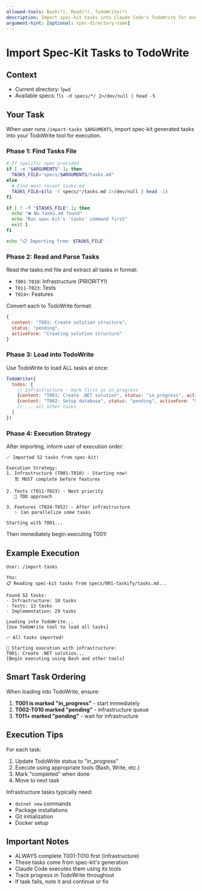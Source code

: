 ```yaml
---
allowed-tools: Bash(*), Read(*), TodoWrite(*)
description: Import spec-kit tasks into Claude Code's TodoWrite for execution
argument-hint: [optional: spec-directory-name]
---
```


# Import Spec-Kit Tasks to TodoWrite

## Context
- Current directory: !`pwd`
- Available specs: !`ls -d specs/*/ 2>/dev/null | head -5`

## Your Task

When user runs `/import-tasks $ARGUMENTS`, import spec-kit generated tasks into your TodoWrite tool for execution.

### Phase 1: Find Tasks File

```bash
# If specific spec provided
if [ -n "$ARGUMENTS" ]; then
  TASKS_FILE="specs/$ARGUMENTS/tasks.md"
else
  # Find most recent tasks.md
  TASKS_FILE=$(ls -t specs/*/tasks.md 2>/dev/null | head -1)
fi

if [ ! -f "$TASKS_FILE" ]; then
  echo "❌ No tasks.md found"
  echo "Run spec-kit's 'tasks' command first"
  exit 1
fi

echo "📋 Importing from: $TASKS_FILE"
```

### Phase 2: Read and Parse Tasks

Read the tasks.md file and extract all tasks in format:
- `T001-T010`: Infrastructure (PRIORITY!)
- `T011-T023`: Tests
- `T024+`: Features

Convert each to TodoWrite format:
```javascript
{
  content: "T001: Create solution structure",
  status: "pending",
  activeForm: "Creating solution structure"
}
```

### Phase 3: Load into TodoWrite

Use TodoWrite to load ALL tasks at once:
```javascript
TodoWrite({
  todos: [
    // Infrastructure - mark first as in_progress
    {content: "T001: Create .NET solution", status: "in_progress", activeForm: "Creating .NET solution"},
    {content: "T002: Setup database", status: "pending", activeForm: "Setting up database"},
    // ... all other tasks
  ]
})
```

### Phase 4: Execution Strategy

After importing, inform user of execution order:
```
✅ Imported 52 tasks from spec-kit!

Execution Strategy:
1. Infrastructure (T001-T010) - Starting now!
   🏗️ MUST complete before features
   
2. Tests (T011-T023) - Next priority
   🧪 TDD approach
   
3. Features (T024-T052) - After infrastructure
   ✨ Can parallelize some tasks

Starting with T001...
```

Then immediately begin executing T001!

## Example Execution

```
User: /import-tasks

You: 
📋 Reading spec-kit tasks from specs/001-taskify/tasks.md...

Found 52 tasks:
- Infrastructure: 10 tasks
- Tests: 13 tasks  
- Implementation: 29 tasks

Loading into TodoWrite...
[Use TodoWrite tool to load all tasks]

✅ All tasks imported! 

🚀 Starting execution with infrastructure:
T001: Create .NET solution...
[Begin executing using Bash and other tools]
```

## Smart Task Ordering

When loading into TodoWrite, ensure:
1. **T001 is marked "in_progress"** - start immediately
2. **T002-T010 marked "pending"** - infrastructure queue
3. **T011+ marked "pending"** - wait for infrastructure

## Execution Tips

For each task:
1. Update TodoWrite status to "in_progress"
2. Execute using appropriate tools (Bash, Write, etc.)
3. Mark "completed" when done
4. Move to next task

Infrastructure tasks typically need:
- `dotnet new` commands
- Package installations
- Git initialization
- Docker setup

## Important Notes

- ALWAYS complete T001-T010 first (infrastructure)
- These tasks come from spec-kit's generation
- Claude Code executes them using its tools
- Track progress in TodoWrite throughout
- If task fails, note it and continue or fix